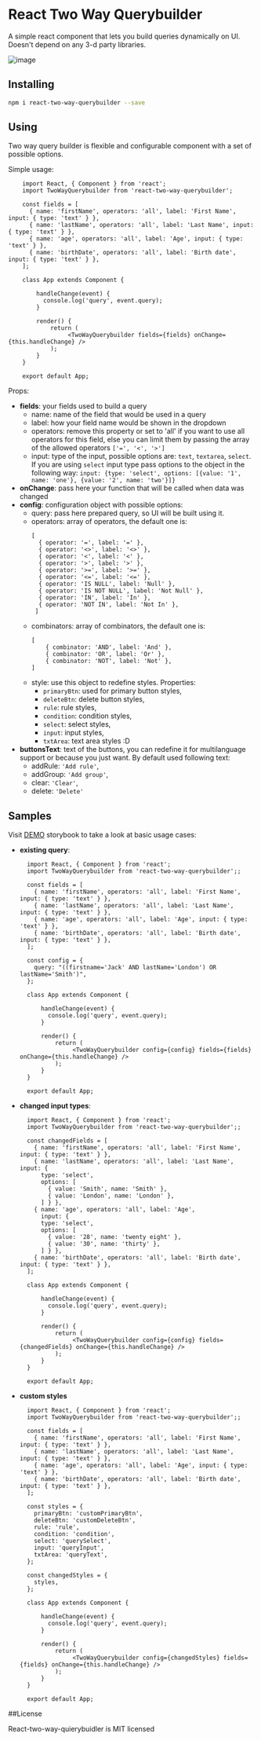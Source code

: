 # React Two Way Querybuilder

A simple react component that lets you build queries dynamically on UI. Doesn't depend on any 3-d party libraries.

![image](https://github.com/Lefortov/react-two-way-querybuilder/blob/master/blob/builder.jpg)

## Installing

```bash
npm i react-two-way-querybuilder --save
```

## Using

Two way query builder is flexible and configurable component with a set of possible options.

Simple usage:

```
    import React, { Component } from 'react';
    import TwoWayQuerybuilder from 'react-two-way-querybuilder';

    const fields = [
      { name: 'firstName', operators: 'all', label: 'First Name', input: { type: 'text' } },
      { name: 'lastName', operators: 'all', label: 'Last Name', input: { type: 'text' } },
      { name: 'age', operators: 'all', label: 'Age', input: { type: 'text' } },
      { name: 'birthDate', operators: 'all', label: 'Birth date', input: { type: 'text' } },
    ];

    class App extends Component {

        handleChange(event) {
          console.log('query', event.query);
        }

        render() {
            return (
                 <TwoWayQuerybuilder fields={fields} onChange={this.handleChange} />
            );
        }
    }

    export default App;
```

Props:

- **fields**: your fields used to build a query
  * name: name of the field that would be used in a query
  * label: how your field name would be shown in the dropdown
  * operators: remove this property or set to 'all' if you want to use all operators for this field, else you can limit them by passing the array of the allowed operators `['=', '<', '>']`
  * input: type of the input, possible options are: `text`, `textarea`, `select`. If you are using `select` input type pass options to the object in the following way:
    `input: {type: 'select', options: [{value: '1', name: 'one'}, {value: '2', name: 'two'}]}`
- **onChange**: pass here your function that will be called when data was changed
- **config**: configuration object with possible options:
  * query: pass here prepared query, so UI will be built using it.
  * operators: array of operators, the default one is: 
      ```
      [
        { operator: '=', label: '=' },
        { operator: '<>', label: '<>' },
        { operator: '<', label: '<' },
        { operator: '>', label: '>' },
        { operator: '>=', label: '>=' },
        { operator: '<=', label: '<=' },
        { operator: 'IS NULL', label: 'Null' },
        { operator: 'IS NOT NULL', label: 'Not Null' },
        { operator: 'IN', label: 'In' },
        { operator: 'NOT IN', label: 'Not In' },
       ]
    ```
  * combinators: array of combinators, the default one is: 
    ```
    [
        { combinator: 'AND', label: 'And' },
        { combinator: 'OR', label: 'Or' },
        { combinator: 'NOT', label: 'Not' },
    ]
    ```
  * style: use this object to redefine styles. Properties:
    * `primaryBtn`: used for primary button styles,
    * `deleteBtn`: delete button styles,
    * `rule`: rule styles,
    * `condition`: condition styles,
    * `select`: select styles,
    * `input`: input styles,
    * `txtArea`: text area styles :D
- **buttonsText**: text of the buttons, you can redefine it for multilanguage support or because you just want. By default used following text:
    * addRule: `'Add rule'`,
    * addGroup: `'Add group'`,
    * clear: `'Clear'`,
    * delete: `'Delete'`

## Samples

Visit [DEMO]() storybook to take a look at basic usage cases: 

- **existing query**: 
  ```
    import React, { Component } from 'react';
    import TwoWayQuerybuilder from 'react-two-way-querybuilder';;

    const fields = [
      { name: 'firstName', operators: 'all', label: 'First Name', input: { type: 'text' } },
      { name: 'lastName', operators: 'all', label: 'Last Name', input: { type: 'text' } },
      { name: 'age', operators: 'all', label: 'Age', input: { type: 'text' } },
      { name: 'birthDate', operators: 'all', label: 'Birth date', input: { type: 'text' } },
    ];

    const config = {
      query: "((firstname='Jack' AND lastName='London') OR lastName='Smith')",
    };

    class App extends Component {

        handleChange(event) {
          console.log('query', event.query);
        }

        render() {
            return (
                 <TwoWayQuerybuilder config={config} fields={fields} onChange={this.handleChange} />
            );
        }
    }

    export default App;
  ```

- **changed input types**:
  ```
    import React, { Component } from 'react';
    import TwoWayQuerybuilder from 'react-two-way-querybuilder';;

    const changedFields = [
      { name: 'firstName', operators: 'all', label: 'First Name', input: { type: 'text' } },
      { name: 'lastName', operators: 'all', label: 'Last Name', input: {
        type: 'select',
        options: [
          { value: 'Smith', name: 'Smith' },
          { value: 'London', name: 'London' },
        ] } },
      { name: 'age', operators: 'all', label: 'Age',
        input: {
        type: 'select',
        options: [
          { value: '28', name: 'twenty eight' },
          { value: '30', name: 'thirty' },
        ] } },
      { name: 'birthDate', operators: 'all', label: 'Birth date', input: { type: 'text' } },
    ];

    class App extends Component {

        handleChange(event) {
          console.log('query', event.query);
        }

        render() {
            return (
                 <TwoWayQuerybuilder config={config} fields={changedFields} onChange={this.handleChange} />
            );
        }
    }

    export default App;
  ```
- **custom styles**
  ```
    import React, { Component } from 'react';
    import TwoWayQuerybuilder from 'react-two-way-querybuilder';;

    const fields = [
      { name: 'firstName', operators: 'all', label: 'First Name', input: { type: 'text' } },
      { name: 'lastName', operators: 'all', label: 'Last Name', input: { type: 'text' } },
      { name: 'age', operators: 'all', label: 'Age', input: { type: 'text' } },
      { name: 'birthDate', operators: 'all', label: 'Birth date', input: { type: 'text' } },
    ];

    const styles = {
      primaryBtn: 'customPrimaryBtn',
      deleteBtn: 'customDeleteBtn',
      rule: 'rule',
      condition: 'condition',
      select: 'querySelect',
      input: 'queryInput',
      txtArea: 'queryText',
    };

    const changedStyles = {
      styles,
    };

    class App extends Component {

        handleChange(event) {
          console.log('query', event.query);
        }

        render() {
            return (
                 <TwoWayQuerybuilder config={changedStyles} fields={fields} onChange={this.handleChange} />
            );
        }
    }

    export default App;
  ```

##License

React-two-way-quierybuidler is MIT licensed

